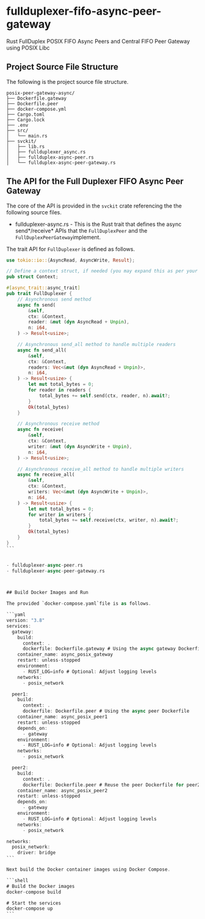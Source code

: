 # fullduplexer-fifo-async-peer-gateway
Rust FullDuplex POSIX FIFO Async Peers and Central FIFO Peer Gateway using POSIX Libc

## Project Source File Structure
The following is the project source file structure.

```shell
posix-peer-gateway-async/
├── Dockerfile.gateway
├── Dockerfile.peer
├── docker-compose.yml
├── Cargo.toml
├── Cargo.lock
├── .env
├── src/
│   └── main.rs
├── svckit/
│   ├── lib.rs
│   ├── fullduplexer_async.rs
│   ├── fullduplex-async-peer.rs
│   └── fullduplex-async-peer-gateway.rs
```

## The API for the Full Duplexer FIFO Async Peer Gateway

The core of the API is provided in the `svckit` crate referencing the the following source files.

- fullduplexer-async.rs - This is the Rust trait that defines the async send*/receive* APIs that the `FullDuplexPeer`
and the `FullDuplexPeerGateway`implement.

The trait API for `FullDuplexer` is defined as follows.

````rust
use tokio::io::{AsyncRead, AsyncWrite, Result};

// Define a context struct, if needed (you may expand this as per your requirements)
pub struct Context;

#[async_trait::async_trait]
pub trait FullDuplexer {
    // Asynchronous send method
    async fn send(
        &self,
        ctx: &Context,
        reader: &mut (dyn AsyncRead + Unpin),
        n: i64,
    ) -> Result<usize>;

    // Asynchronous send_all method to handle multiple readers
    async fn send_all(
        &self,
        ctx: &Context,
        readers: Vec<&mut (dyn AsyncRead + Unpin)>,
        n: i64,
    ) -> Result<usize> {
        let mut total_bytes = 0;
        for reader in readers {
            total_bytes += self.send(ctx, reader, n).await?;
        }
        Ok(total_bytes)
    }

    // Asynchronous receive method
    async fn receive(
        &self,
        ctx: &Context,
        writer: &mut (dyn AsyncWrite + Unpin),
        n: i64,
    ) -> Result<usize>;

    // Asynchronous receive_all method to handle multiple writers
    async fn receive_all(
        &self,
        ctx: &Context,
        writers: Vec<&mut (dyn AsyncWrite + Unpin)>,
        n: i64,
    ) -> Result<usize> {
        let mut total_bytes = 0;
        for writer in writers {
            total_bytes += self.receive(ctx, writer, n).await?;
        }
        Ok(total_bytes)
    }
}
```


- fullduplexer-async-peer.rs
- fullduplexer-async-peer-gateway.rs



## Build Docker Images and Run

The provided `docker-compose.yaml`file is as follows.

```yaml
version: "3.8"
services:
  gateway:
    build:
      context: .
      dockerfile: Dockerfile.gateway # Using the async gateway Dockerfile
    container_name: async_posix_gateway
    restart: unless-stopped
    environment:
      - RUST_LOG=info # Optional: Adjust logging levels
    networks:
      - posix_network

  peer1:
    build:
      context: .
      dockerfile: Dockerfile.peer # Using the async peer Dockerfile
    container_name: async_posix_peer1
    restart: unless-stopped
    depends_on:
      - gateway
    environment:
      - RUST_LOG=info # Optional: Adjust logging levels
    networks:
      - posix_network

  peer2:
    build:
      context: .
      dockerfile: Dockerfile.peer # Reuse the peer Dockerfile for peer2
    container_name: async_posix_peer2
    restart: unless-stopped
    depends_on:
      - gateway
    environment:
      - RUST_LOG=info # Optional: Adjust logging levels
    networks:
      - posix_network

networks:
  posix_network:
    driver: bridge
```

Next build the Docker container images using Docker Compose.

```shell
# Build the Docker images
docker-compose build

# Start the services
docker-compose up
```
